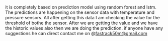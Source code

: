 it is completely based on prediction model using random forest and lstm. The predictions are happening on the sensor data with temperature and pressure sensors. All after getting this data I am checking the value for the threshold of bothe the sensor. After we are getting the value and we have the historic values also then we are doing the prediction. 
if anyone have any suggestions he can direct contact me on @fastrack50m@gmail.com 
